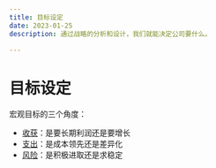 ```yaml
---
title: 目标设定
date: 2023-01-25
description: 通过战略的分析和设计，我们就能决定公司要什么。

---
```


# 目标设定

宏观目标的三个角度：

* [收获](./target/income.md)：是要长期利润还是要增长
* [支出](./target/cost.md)：是成本领先还是差异化
* [风险](./target/risk.md)：是积极进取还是求稳定
